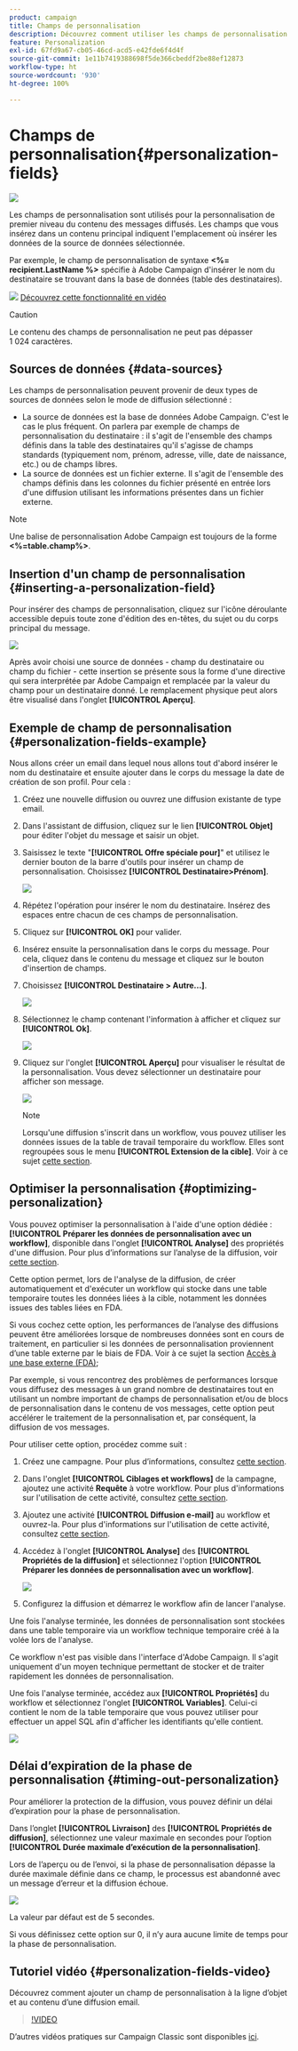 ```yaml
---
product: campaign
title: Champs de personnalisation
description: Découvrez comment utiliser les champs de personnalisation
feature: Personalization
exl-id: 67fd9a67-cb05-46cd-acd5-e42fde6f4d4f
source-git-commit: 1e11b7419388698f5de366cbeddf2be88ef12873
workflow-type: ht
source-wordcount: '930'
ht-degree: 100%

---
```


# Champs de personnalisation{#personalization-fields}

![](../../assets/common.svg)

Les champs de personnalisation sont utilisés pour la personnalisation de premier niveau du contenu des messages diffusés. Les champs que vous insérez dans un contenu principal indiquent l&#39;emplacement où insérer les données de la source de données sélectionnée.

Par exemple, le champ de personnalisation de syntaxe **&lt;%= recipient.LastName %>** spécifie à Adobe Campaign d&#39;insérer le nom du destinataire se trouvant dans la base de données (table des destinataires).

![](assets/do-not-localize/how-to-video.png) [Découvrez cette fonctionnalité en vidéo](#personalization-fields-video)

>[!CAUTION]
>
>Le contenu des champs de personnalisation ne peut pas dépasser 1 024 caractères.

## Sources de données {#data-sources}

Les champs de personnalisation peuvent provenir de deux types de sources de données selon le mode de diffusion sélectionné :

* La source de données est la base de données Adobe Campaign. C&#39;est le cas le plus fréquent. On parlera par exemple de champs de personnalisation du destinataire : il s&#39;agit de l&#39;ensemble des champs définis dans la table des destinataires qu&#39;il s&#39;agisse de champs standards (typiquement nom, prénom, adresse, ville, date de naissance, etc.) ou de champs libres.
* La source de données est un fichier externe. Il s&#39;agit de l&#39;ensemble des champs définis dans les colonnes du fichier présenté en entrée lors d&#39;une diffusion utilisant les informations présentes dans un fichier externe.

>[!NOTE]
>
>Une balise de personnalisation Adobe Campaign est toujours de la forme **&lt;%=table.champ%>**.

## Insertion d&#39;un champ de personnalisation {#inserting-a-personalization-field}

Pour insérer des champs de personnalisation, cliquez sur l&#39;icône déroulante accessible depuis toute zone d&#39;édition des en-têtes, du sujet ou du corps principal du message.

![](assets/s_ncs_user_add_custom_field.png)

Après avoir choisi une source de données - champ du destinataire ou champ du fichier - cette insertion se présente sous la forme d&#39;une directive qui sera interprétée par Adobe Campaign et remplacée par la valeur du champ pour un destinataire donné. Le remplacement physique peut alors être visualisé dans l&#39;onglet **[!UICONTROL Aperçu]**.

## Exemple de champ de personnalisation {#personalization-fields-example}

Nous allons créer un email dans lequel nous allons tout d&#39;abord insérer le nom du destinataire et ensuite ajouter dans le corps du message la date de création de son profil. Pour cela :

1. Créez une nouvelle diffusion ou ouvrez une diffusion existante de type email.
1. Dans l&#39;assistant de diffusion, cliquez sur le lien **[!UICONTROL Objet]** pour éditer l&#39;objet du message et saisir un objet.
1. Saisissez le texte &quot;**[!UICONTROL Offre spéciale pour]**&quot; et utilisez le dernier bouton de la barre d&#39;outils pour insérer un champ de personnalisation. Choisissez **[!UICONTROL Destinataire>Prénom]**.

   ![](assets/s_ncs_user_insert_custom_field.png)

1. Répétez l&#39;opération pour insérer le nom du destinataire. Insérez des espaces entre chacun de ces champs de personnalisation.
1. Cliquez sur **[!UICONTROL OK]** pour valider.
1. Insérez ensuite la personnalisation dans le corps du message. Pour cela, cliquez dans le contenu du message et cliquez sur le bouton d&#39;insertion de champs.
1. Choisissez **[!UICONTROL Destinataire > Autre...]**.

   ![](assets/s_ncs_user_insert_custom_field_b.png)

1. Sélectionnez le champ contenant l&#39;information à afficher et cliquez sur **[!UICONTROL Ok]**.

   ![](assets/s_ncs_user_insert_custom_field_c.png)

1. Cliquez sur l&#39;onglet **[!UICONTROL Aperçu]** pour visualiser le résultat de la personnalisation. Vous devez sélectionner un destinataire pour afficher son message.

   ![](assets/s_ncs_user_insert_custom_field_d.png)

   >[!NOTE]
   >
   >Lorsqu&#39;une diffusion s&#39;inscrit dans un workflow, vous pouvez utiliser les données issues de la table de travail temporaire du workflow. Elles sont regroupées sous le menu **[!UICONTROL Extension de la cible]**. Voir à ce sujet [cette section](../../workflow/using/data-life-cycle.md#target-data).

## Optimiser la personnalisation {#optimizing-personalization}

Vous pouvez optimiser la personnalisation à l&#39;aide d&#39;une option dédiée : **[!UICONTROL Préparer les données de personnalisation avec un workflow]**, disponible dans l&#39;onglet **[!UICONTROL Analyse]** des propriétés d&#39;une diffusion. Pour plus d’informations sur l’analyse de la diffusion, voir [cette section](steps-validating-the-delivery.md#analyzing-the-delivery).

Cette option permet, lors de l&#39;analyse de la diffusion, de créer automatiquement et d&#39;exécuter un workflow qui stocke dans une table temporaire toutes les données liées à la cible, notamment les données issues des tables liées en FDA.

Si vous cochez cette option, les performances de l’analyse des diffusions peuvent être améliorées lorsque de nombreuses données sont en cours de traitement, en particulier si les données de personnalisation proviennent d’une table externe par le biais de FDA. Voir à ce sujet la section [Accès à une base externe (FDA)](../../installation/using/about-fda.md);

Par exemple, si vous rencontrez des problèmes de performances lorsque vous diffusez des messages à un grand nombre de destinataires tout en utilisant un nombre important de champs de personnalisation et/ou de blocs de personnalisation dans le contenu de vos messages, cette option peut accélérer le traitement de la personnalisation et, par conséquent, la diffusion de vos messages.

Pour utiliser cette option, procédez comme suit :

1. Créez une campagne. Pour plus d’informations, consultez [cette section](../../campaign/using/setting-up-marketing-campaigns.md#creating-a-campaign).
1. Dans l&#39;onglet **[!UICONTROL Ciblages et workflows]** de la campagne, ajoutez une activité **Requête** à votre workflow. Pour plus d&#39;informations sur l&#39;utilisation de cette activité, consultez [cette section](../../workflow/using/query.md).
1. Ajoutez une activité **[!UICONTROL Diffusion e-mail]** au workflow et ouvrez-la. Pour plus d&#39;informations sur l&#39;utilisation de cette activité, consultez [cette section](../../workflow/using/delivery.md).
1. Accédez à l&#39;onglet **[!UICONTROL Analyse]** des **[!UICONTROL Propriétés de la diffusion]** et sélectionnez l&#39;option **[!UICONTROL Préparer les données de personnalisation avec un workflow]**.

   ![](assets/perso_optimization.png)

1. Configurez la diffusion et démarrez le workflow afin de lancer l&#39;analyse.

Une fois l&#39;analyse terminée, les données de personnalisation sont stockées dans une table temporaire via un workflow technique temporaire créé à la volée lors de l&#39;analyse.

Ce workflow n&#39;est pas visible dans l&#39;interface d&#39;Adobe Campaign. Il s&#39;agit uniquement d&#39;un moyen technique permettant de stocker et de traiter rapidement les données de personnalisation.

Une fois l&#39;analyse terminée, accédez aux **[!UICONTROL Propriétés]** du workflow et sélectionnez l&#39;onglet **[!UICONTROL Variables]**. Celui-ci contient le nom de la table temporaire que vous pouvez utiliser pour effectuer un appel SQL afin d&#39;afficher les identifiants qu&#39;elle contient.

![](assets/perso_optimization_temp_table.png)

## Délai d’expiration de la phase de personnalisation {#timing-out-personalization}

Pour améliorer la protection de la diffusion, vous pouvez définir un délai d’expiration pour la phase de personnalisation.

Dans l’onglet **[!UICONTROL Livraison]** des **[!UICONTROL Propriétés de diffusion]**, sélectionnez une valeur maximale en secondes pour l’option **[!UICONTROL Durée maximale d’exécution de la personnalisation]**.

Lors de l’aperçu ou de l’envoi, si la phase de personnalisation dépasse la durée maximale définie dans ce champ, le processus est abandonné avec un message d’erreur et la diffusion échoue.

![](assets/perso_time-out.png)

La valeur par défaut est de 5 secondes.

Si vous définissez cette option sur 0, il n’y aura aucune limite de temps pour la phase de personnalisation.

## Tutoriel vidéo {#personalization-fields-video}

Découvrez comment ajouter un champ de personnalisation à la ligne d’objet et au contenu d’une diffusion email.

>[!VIDEO](https://video.tv.adobe.com/v/24925?quality=12)

D’autres vidéos pratiques sur Campaign Classic sont disponibles [ici](https://experienceleague.adobe.com/docs/campaign-classic-learn/tutorials/overview.html?lang=fr).
